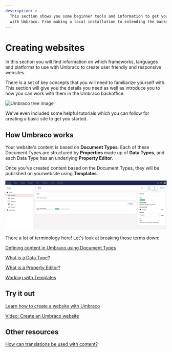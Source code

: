 ```yaml
---
description: >-
  This section shows you some beginner tools and information to get you started
  with Umbraco. From making a local installation to extending the backoffice.
---
```


# Creating websites

In this section you will find information on which frameworks, languages and platforms to use with Umbraco to create user friendly and responsive websites.

There is a set of key concepts that you will need to familiarize yourself with. This section will give you the details you need as well as introduce you to how you can work with them in the Umbraco backoffice.

![Umbraco tree image](../.gitbook/assets/flexible\_Email\_hero\_780x405px.png)

We've even included some helpful tutorials which you can follow for creating a basic site to get you started.

## How Umbraco works

Your website's content is based on **Document Types**. Each of these Document Types are structured by **Properties** made up of **Data Types**, and each Data Type has an underlying **Property Editor**.

Once you've created content based on the Document Types, they will be published on yourwebsite using **Templates**.

![Example of tree content structure](images/contentstructure.png)

There a lot of terminology here! Let's look at breaking those terms down:

[Defining content in Umbraco using Document Types](../umbraco-cms/fundamentals/data/defining-content.md)

[What is a Data Type?](../umbraco-cms/fundamentals/data/data-types/)

[What is a Property Editor?](../umbraco-cms/fundamentals/backoffice/property-editors/)

[Working with Templates](../umbraco-cms/fundamentals/design/templates/)

## Try it out

[Learn how to create a website with Umbraco](../umbraco-cms/tutorials/creating-a-basic-website/)

[Video: Create an Umbraco website](https://www.youtube.com/watch?v=Yu29dE-0OoI\&list=PLgX62vUaGZsFBcq9eSJ\_178rXgn82sJ-T)

## Other resources

[How can translations be used with content?](../umbraco-cms/fundamentals/backoffice/variants.md)
